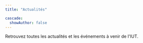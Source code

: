```yaml
---
title: "Actualités"

cascade:
  showAuthor: false
---
```


Retrouvez toutes les actualités et les événements à venir de l'IUT.